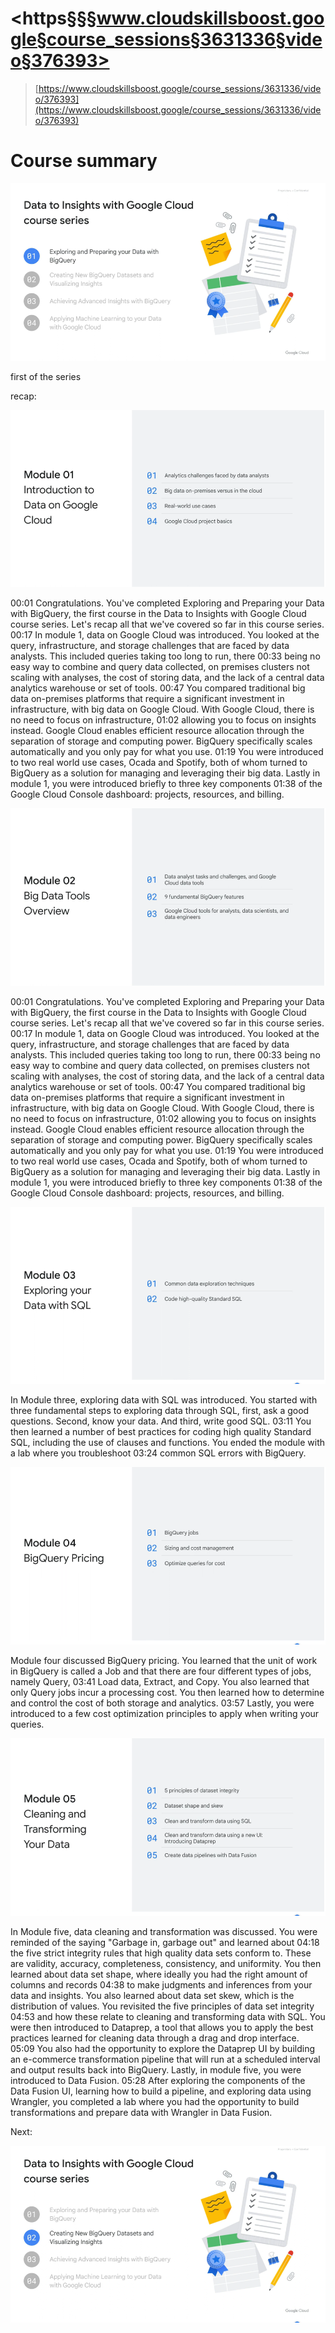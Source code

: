 # <https§§§www.cloudskillsboost.google§course_sessions§3631336§video§376393>

> [https://www.cloudskillsboost.google/course_sessions/3631336/video/376393](https://www.cloudskillsboost.google/course_sessions/3631336/video/376393)


# Course summary

 ![1687517535725.png](./1687517535725.png)

first of the series



recap:

![1687517551129.png](./1687517551129.png)


00:01
Congratulations. You've completed Exploring and Preparing your Data with BigQuery, the first course in the Data to Insights with Google Cloud course series. Let's recap all that we've covered so far in this course series.
00:17
In module 1, data on Google Cloud was introduced. You looked at the query, infrastructure, and storage challenges that are faced by data analysts. This included queries taking too long to run, there
00:33
being no easy way to combine and query data collected, on premises clusters not scaling with analyses, the cost of storing data, and the lack of a central data analytics warehouse or set of tools.
00:47
You compared traditional big data on-premises platforms that require a significant investment in infrastructure, with big data on Google Cloud. With Google Cloud, there is no need to focus on infrastructure,
01:02
allowing you to focus on insights instead. Google Cloud enables efficient resource allocation through the separation of storage and computing power. BigQuery specifically scales automatically and you only pay for what you use.
01:19
You were introduced to two real world use cases, Ocada and Spotify, both of whom turned to BigQuery as a solution for managing and leveraging their big data. Lastly in module 1, you were introduced briefly to three key components
01:38
of the Google Cloud Console dashboard: projects, resources, and billing.


 ![1687517610071.png](./1687517610071.png)




00:01
Congratulations. You've completed Exploring and Preparing your Data with BigQuery, the first course in the Data to Insights with Google Cloud course series. Let's recap all that we've covered so far in this course series.
00:17
In module 1, data on Google Cloud was introduced. You looked at the query, infrastructure, and storage challenges that are faced by data analysts. This included queries taking too long to run, there
00:33
being no easy way to combine and query data collected, on premises clusters not scaling with analyses, the cost of storing data, and the lack of a central data analytics warehouse or set of tools.
00:47
You compared traditional big data on-premises platforms that require a significant investment in infrastructure, with big data on Google Cloud. With Google Cloud, there is no need to focus on infrastructure,
01:02
allowing you to focus on insights instead. Google Cloud enables efficient resource allocation through the separation of storage and computing power. BigQuery specifically scales automatically and you only pay for what you use.
01:19
You were introduced to two real world use cases, Ocada and Spotify, both of whom turned to BigQuery as a solution for managing and leveraging their big data. Lastly in module 1, you were introduced briefly to three key components
01:38
of the Google Cloud Console dashboard: projects, resources, and billing.

 ![1687517653985.png](./1687517653985.png)

In Module three, exploring data with SQL was introduced. You started with three fundamental steps to exploring data through SQL, first, ask a good questions. Second, know your data. And third, write good SQL.
03:11
You then learned a number of best practices for coding high quality Standard SQL, including the use of clauses and functions. You ended the module with a lab where you troubleshoot
03:24
common SQL errors with BigQuery.

 ![1687517690659.png](./1687517690659.png)

Module four discussed BigQuery pricing. You learned that the unit of work in BigQuery is called a Job and that there are four different types of jobs, namely Query,
03:41
Load data, Extract, and Copy. You also learned that only Query jobs incur a processing cost. You then learned how to determine and control the cost of both storage and analytics.
03:57
Lastly, you were introduced to a few cost optimization principles to apply when writing your queries.


 ![1687517722887.png](./1687517722887.png)

In Module five, data cleaning and transformation was discussed. You were reminded of the saying "Garbage in, garbage out" and learned about
04:18
the five strict integrity rules that high quality data sets conform to. These are validity, accuracy, completeness, consistency, and uniformity. You then learned about data set shape, where ideally you had the right amount of columns and records
04:38
to make judgments and inferences from your data and insights. You also learned about data set skew, which is the distribution of values. You revisited the five principles of data set integrity
04:53
and how these relate to cleaning and transforming data with SQL. You were then introduced to Dataprep, a tool that allows you to apply the best practices learned for cleaning data through a drag and drop interface.
05:09
You also had the opportunity to explore the Dataprep UI by building an e-commerce transformation pipeline that will run at a scheduled interval and output results back into BigQuery. Lastly, in module five, you were introduced to Data Fusion.
05:28
After exploring the components of the Data Fusion UI, learning how to build a pipeline, and exploring data using Wrangler, you completed a lab where you had the opportunity to build transformations and prepare data with Wrangler in Data Fusion.


Next:

 ![1687517770505.png](./1687517770505.png)
